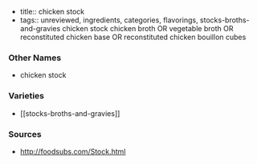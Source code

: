 - title:: chicken stock
- tags:: unreviewed, ingredients, categories, flavorings, stocks-broths-and-gravies
chicken stock chicken broth OR vegetable broth OR reconstituted chicken base OR reconstituted chicken bouillon cubes

### Other Names

* chicken stock

### Varieties

* [[stocks-broths-and-gravies]]

### Sources
* http://foodsubs.com/Stock.html
